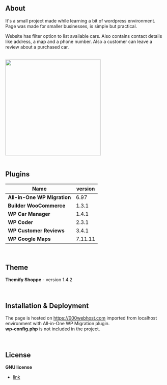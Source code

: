## About

It's a small project made while learning a bit of wordpress environment. Page was made for smaller businesses, is simple but practical.

Website has filter option to list available cars. Also contains contact details like address, a map and a phone number. Also a customer can leave a review about a purchased car.

<br/>

<img src="https://user-images.githubusercontent.com/43997053/61059720-621ca100-a3f1-11e9-972a-ff66c0e5dcbe.jpg" width="300">

<br/>
<br/>


## Plugins

| Name  | version |
| ------------- | ------------- |
| **All-in-One WP Migration** | 6.97  |
| **Builder WooCommerce** | 1.3.1  |
| **WP Car Manager** | 1.4.1  |
| **WP Coder** | 2.3.1  |
| **WP Customer Reviews** | 3.4.1  |
| **WP Google Maps** | 7.11.11  |


<br/>

## Theme

**Themify Shoppe** - version 1.4.2  

<br/>


## Installation & Deployment

The page is hosted on https://000webhost.com imported from localhost environment with All-in-One WP Migration plugin.<br/>
**wp-config.php** is not included in the project.

<br/>

## License

**GNU license**
  - [link](https://github.com/klauza/carDealer/blob/master/license.txt)